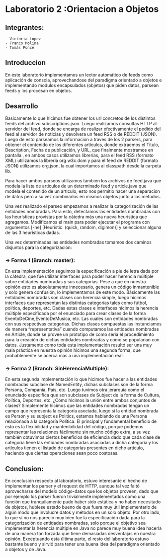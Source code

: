 # Laboratorio 2 :Orientacion a Objetos

## Integrantes:
    - Victoria Lopez
    - Franco Molina
    - Tomás Ponce


## Introduccion
En este laboratorio  implementamos un lector automático de feeds como aplicación de consola, aprovechandose del paradigma orientado a objetos e implementando modulos encapsulados (objetos) que piden datos, parsean feeds y los procesan en objetos.

## Desarrollo

Basicamente lo que hicimos fue  obtener los url concretos de los distintos feeds del archivo subscriptions.json. Luego realizamos consultas HTTP al servidor del feed, donde se encarga de realizar efectivamente el pedido del feed al servidor de noticias y devolvera un feed RSS o de REDDIT (JSON). Luego de esto parseamos la informacion a traves de los 2 parsers, para obtener el contenido de los diferentes artículos, donde extraemos  el Titulo, Description, Fecha de publicación, y URL, que finalmente mostramos en pantalla , en ambos casos utilizamos librerias, para el feed RSS (formato XML) utilizamos la libreria org.w3c.dom  y para el feed de REDDIT (formato JSON) utilizamos org.json, la cual importamos al classpath desde la carpeta lib.

Para hacer ambos parseos utilizamos  tambien los archivos de feed.java que modela la lista de articulos de un determinado feed y article.java que modela el contenido de un articulo, esto nos permitio hacer una separacion de datos pero a su vez combinarlos en mismos objetos junto a los metodos.

Una vez realizado el parseo empezamos a realizar la categorización de las entidades nombradas. Para esto, detectamos las entidades nombradas con las heurísticas provistas por la cátedra más una nueva heurística que agregamos. Modificamos el main para poder ejecutar el programa con argumentos [-ne] [Heuristic: (quick, random, digimon)] y seleccionar alguna de las 3 heurísticas dadas.

Una vez determinadas las entidades nombradas tomamos dos caminos disjuntos para la categorización:

### -> Forma 1 (Branch: master):

En esta implementación seguimos la especificación a pie de letra dada por la cátedra, que fue utilizar interfaces para poder hacer herencia múltiple sobre entidades nombradas y sus categorías. Pese a que en nuestra opinión esto es absolutamente innecesario, genera un código inmantenible y solo genera confusión, lo implementamos de este modo. Básicamente las entidades nombradas son clases con herencia simple, luego hicimos interfaces que representan las distintas categorías tales como fútbol, política, deportes, etc. Dadas estas clases e interfaces hicimos la herencia múltiple especificada por el enunciado para crear clases de la forma EventoDeCine,EventoDeMusica, etc. Las cuales son entidades nombradas con sus respectivas categorías. Dichas clases compuestas las instanciamos de manera “representativa” cuando computamos las entidades nombradas en Article, donde se provee un prototipo de como seria el procedimiento para la creación de dichas entidades nombradas y como se popularian con datos. Justamente como toda esta implementación resultó ser una muy mala práctica en nuestra opinión hicimos una segunda forma, que probablemente se acerca más a una implementación real.

### -> Forma 2 (Branch: SinHerenciaMultiple):

En esta segunda implementación lo que hicimos fue hacer a las entidades nombradas subclase de NamedEntity, dichas subclases son de la forma Persona, Compania, País, etc. Luego tuvimos otra jerarquía como el enunciado especifica que son subclases de Subject de la forma de Cultura, Política, Deportes, etc. ¿Cómo hicimos la unión entre ambos conjuntos de clases? Simplemente hicimos que las entidades nombradas tengan un campo que representa la categoría asociada, luego si la entidad nombrada es Person y su subject es Politics, estamos hablando de una Persona relacionada a la categoría Política. El principal y fundamental beneficio de esto es la flexibilidad y mantenibilidad del código, porque podemos representar las relaciones fácilmente sin mucho código extra, a su vez también obtuvimos ciertos beneficios de eficiencia dado que cada clase de categoría tiene las entidades nombradas asociadas a dicha categoría y los artículos tienen el listado de categorías presentes en dicho artículo, haciendo que ciertas operaciones sean poco costosas.

## Conclusion:
En conclusión respecto al laboratorio, estuvo interesante el hecho de implementar los parser y el request de HTTP, aunque tal vez faltó aprovecharse del modelo código-datos que los objetos proveen, dado que por ejemplo los parser fueron trivialmente implementados como una función que tranquilamente pudo haber sido estática y no haber necesitado de objetos, hubiese estado bueno de que fuera muy útil implementarlo de algún modo que involucre datos y métodos en un solo objeto. Por otro lado, lo que si no nos pareció muy bien fue la especificación dada para la categorización de entidades nombradas, solo porque el objetivo sea implementar la herencia múltiple en Java no parece muy buena idea hacerla de una manera tan forzada que tiene demasiadas desventajas en nuestra opinión. Exceptuando esta última parte, el resto del laboratorio estuvo bastante bueno y sirvió para tener una buena idea del paradigma orientado a objetos y de Java.